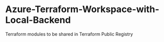 # Azure-Terraform-Workspace-with-Local-Backend
Terraform modules to be shared in Terraform Public Registry
